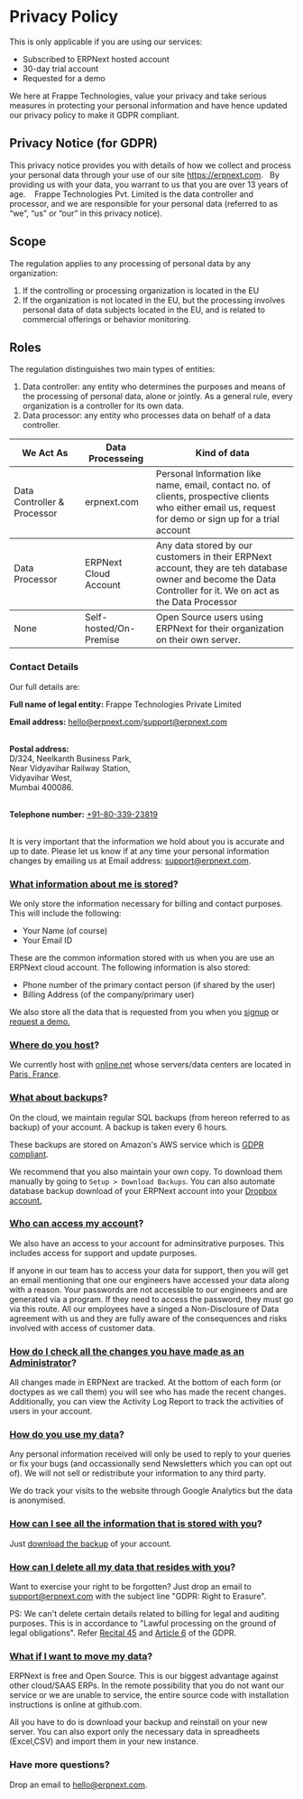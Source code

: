 # Privacy Policy

This is only applicable if you are using our services: <br>
<ul>
    <li>Subscribed to ERPNext hosted account</li> 
    <li>30-day trial account</li>
    <li>Requested for a demo</li>
</ul>

We here at Frappe Technologies, value your privacy and take serious measures in protecting your personal information and have hence updated our privacy policy to make it GDPR compliant.

## Privacy Notice (for GDPR)

This privacy notice provides you with details of how we collect and process your personal data through your use of our site https://erpnext.com.
 
By providing us with your data, you warrant to us that you are over 13 years of age. 
  
Frappe Technologies Pvt. Limited is the data controller and processor, and we are responsible for your personal data (referred to as “we”, “us” or “our” in this privacy notice).

## Scope

The regulation applies to any processing of personal data by any organization:

1. If the controlling or processing organization is located in the EU
2. If the organization is not located in the EU, but the processing involves personal data of data subjects located in the EU, and is related to commercial offerings or behavior monitoring.

## Roles

The regulation distinguishes two main types of entities:

1. Data controller: any entity who determines the purposes and means of the processing of personal data, alone or jointly. As a general rule, every organization is a controller for its own data.
2. Data processor: any entity who processes data on behalf of a data controller.

<table class="table table-bordered">
    <thead>
    <tr>
        <th style="width: 25%">We Act As</th>
        <th style="width: 25%">Data Processeing</th>
        <th style="width: 50%">Kind of data</th>
    </tr>
    </thead>
    <tbody>
    <tr>
        <td>Data Controller & Processor</td>
        <td>erpnext.com</td>
        <td>Personal Information like name, email, contact no. of clients, prospective clients who either email us, request for demo or sign up for a trial account</td> 
    </tr>
    </tbody>    
    <tbody>
    <tr>
        <td>Data Processor</td>
        <td>ERPNext Cloud Account</td>
        <td>Any data stored by our customers in their ERPNext account, they are teh database owner and become the Data Controller for it. We on act as the Data Processor</td> 
    </tr>     
    <tbody>      
    <tbody>
    <tr>
        <td>None</td>
        <td>Self-hosted/On-Premise</td>
        <td>Open Source users using ERPNext for their organization on their own server.</td> 
    </tr>     
    <tbody>         
</table>

### Contact Details

Our full details are:

**Full name of legal entity:** Frappe Technologies Private Limited

**Email address:** <a href="mailto: hello@erpnext.com">hello@erpnext.com</a>/<a href="mailto: support@erpnext.com">support@erpnext.com</a><br><br>

**Postal address:** <br>
D/324, Neelkanth Business Park,<br>
Near Vidyavihar Railway Station,<br>
Vidyavihar West,<br>
Mumbai 400086. <br><br>

**Telephone number:** <a href="tel: +91-80-339-23819">+91-80-339-23819</a><br><br>

It is very important that the information we hold about you is accurate and up to date. Please let us know if at any time your personal information changes by emailing us at 
Email address: <a href="mailto: support@erpnext.com">support@erpnext.com</a>.

### [What information about me is stored](#what-information-about-me-is-stored)?

We only store the information necessary for billing and contact purposes. This will include the following:<br>
<ul>
    <li>Your Name (of course)</li>
    <li>Your Email ID</li>
</ul>

These are the common information stored with us when you are use an ERPNext cloud account. The following information is also stored: <br>
<ul> 
    <li>Phone number of the primary contact person (if shared by the user)</li>
    <li>Billing Address (of the company/primary user)</li>
</ul>

We also store all the data that is requested from you when you <a href="https://erpnext.com/signup" target="_blank">signup</a> or <a href="https://frappe.erpnext.com/request-a-demo" target="_blank">request a demo.

### [Where do you host](#where-do-you-host)?

We currently host with <a href="https://www.online.net/en" target="_blank">online.net</a> whose servers/data centers are located in <a href="https://documentation.online.net/en/dedicated-server/overview/datacenters" target="_blank">Paris, France</a>. 
 
### [What about backups](#what-about-backups)?

On the cloud, we maintain regular SQL backups (from hereon referred to as backup) of your account. A backup is taken every 6 hours.

These backups are stored on Amazon's AWS service which is <a href="https://aws.amazon.com/compliance/gdpr-center/" target="_blank">GDPR compliant</a>. 
 
We recommend that you also maintain your own copy. To download them manually by going to ``` Setup > Download Backups ```. You can also automate database backup download of your ERPNext account into your <a href="https://erpnext.org/docs/user/manual/en/setting-up/integrations/dropbox-backup" target="_blank">Dropbox account.

### [Who can access my account](#who-can-access-my-account)?

We also have an access to your account for adminsitrative purposes. This includes access for support and update purposes.

If anyone in our team has to access your data for support, then you will get an email mentioning that one our engineers have accessed your data along with a reason. Your passwords are not accessible to our engineers and are generated via a program. If they need to access the password, they must go via this route. All our employees have a singed a Non-Disclosure of Data agreement with us and they are fully aware of the consequences and risks involved with access of customer data.

### [How do I check all the changes you have made as an Administrator](#how-do-i-check-all-the-changes-you-have-made-as-an-administrator)?

All changes made in ERPNext are tracked. At the bottom of each form (or doctypes as we call them) you will see who has made the recent changes. Additionally, you can view the Activity Log Report to track the activities of users in your account.

### [How do you use my data](#how-do-you-use-my-data)?

Any personal information received will only be used to reply to your queries or fix your bugs (and occassionally send Newsletters which you can opt out of). We will not sell or redistribute your information to any third party.

We do track your visits to the website through Google Analytics but the data is anonymised. 

### [How can I see all the information that is stored with you](#how-can-i-see-all-the-information-that-is-stored-with-you)?

Just [download the backup](#what-about-backups) of your account.

### [How can I delete all my data that resides with you](#how-can-i-delete-all-my-data-that-resides-with-you)?

Want to exercise your right to be forgotten? Just drop an email to <a href="mailto:support@erpnext.com?subject=GDPR: Right to Erasure&body=ERPNext Account URL:">support@erpnext.com</a> with the subject line "GDPR: Right to Erasure".

PS: We can't delete certain details related to billing for legal and auditing purposes. This is in accordance to "Lawful processing on the ground of legal obligations". Refer <a href="https://gdpr-info.eu/recitals/no-45/" target="_blank">Recital 45</a> and <a href="https://gdpr-info.eu/art-6-gdpr/" target="_blank">Article 6</a> of the GDPR.

### [What if I want to move my data](#what-if-i-want-to-move-my-data)?

ERPNext is free and Open Source. This is our biggest advantage against other cloud/SAAS ERPs. In the remote possibility that you do not want our service or we are unable to service, the entire source code with installation instructions is online at github.com.

All you have to do is download your backup and reinstall on your new server. You can also export only the necessary data in spreadheets (Excel,CSV) and import them in your new instance.

### Have more questions?

Drop an email to <a href="mailto:hello@erpnext.com">hello@erpnext.com</a>.
